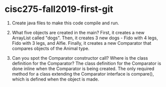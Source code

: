 # cisc275-fall2019-first-git
1. Create java files to make this code compile and run.

2. What five objects are created in the main?
First, it creates a new ArrayList called "dogs". Then, it creates 3 new dogs - Fido with 4 legs, Fido with 3 legs, and Alfie. Finally, it creates a new Comparator that compares objects of the Animal type. 

3. Can you spot the Comparator constructor call? Where is the class definition for the Comparator?
The class definition for the Comparator is done inline when the Comparator is being created. The only required method for a class extending the Comparator interface is compare(), which is defined when the object is made.  
